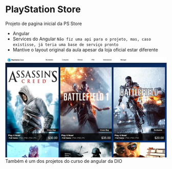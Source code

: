 # PlayStation Store
Projeto de pagina inicial da PS Store
- Angular
- Services do Angular ```Não fiz uma api para o projeto, mas, caso existisse, já teria uma base de serviço pronto```
- Mantive o layout original da aula apesar da loja oficial estar diferente

![preview-projeto-psstore](/preview.jpeg)
Também é um dos projetos do curso de angular da DIO
